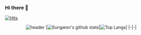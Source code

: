 ### Hi there 👋
	
[![Hits](https://hits.seeyoufarm.com/api/count/incr/badge.svg?url=https%3A%2F%2Fgithub.com%2Fsungwon-097)](https://hits.seeyoufarm.com)

<div align=center>

![header](https://capsule-render.vercel.app/api?type=waving&color=gradient&height=300&section=header&text=sungwon&fontAlignY=40&fontSize=100&descAlignY=65&animation=twinkling)
|![Sungwon's github stats](https://github-readme-stats.vercel.app/api?username=sungwon-097&show_icons=true&theme=dark&height=150)|![Top Langs](https://github-readme-stats.vercel.app/api/top-langs/?username=sungwon-097&layout=compact&theme=dark&height=150)|
|-|-|
	
</div> 

